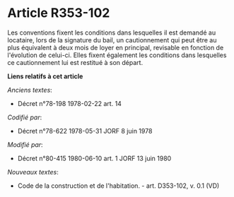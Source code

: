 # Article R353-102

Les conventions fixent les conditions dans lesquelles il est demandé au locataire, lors de la signature du bail, un
cautionnement qui peut être au plus équivalent à deux mois de loyer en principal, revisable en fonction de l'évolution de
celui-ci. Elles fixent également les conditions dans lesquelles ce cautionnement lui est restitué à son départ.

**Liens relatifs à cet article**

_Anciens textes_:

  - Décret n°78-198 1978-02-22 art. 14

_Codifié par_:

  - Décret n°78-622 1978-05-31 JORF 8 juin 1978

_Modifié par_:

  - Décret n°80-415 1980-06-10 art. 1 JORF 13 juin 1980

_Nouveaux textes_:

  - Code de la construction et de l'habitation. - art. D353-102, v. 0.1 (VD)

